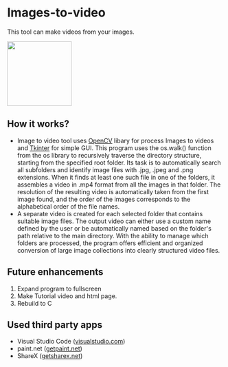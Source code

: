 # Images-to-video

This tool can make videos from your images.

<img width="150" src="https://github.com/user-attachments/assets/470cad39-d420-41c7-b017-e43e8feb7d79" />
  
## How it works?
- Image to video tool uses [OpenCV](https://opencv.org/) libary for process Images to videos and [Tkinter](https://docs.python.org/3/library/tkinter.html) for simple GUI.
This program uses the os.walk() function from the os library to recursively traverse the directory structure, starting from the specified root folder. Its task is to automatically search all subfolders and identify image files with .jpg, .jpeg and .png extensions. When it finds at least one such file in one of the folders, it assembles a video in .mp4 format from all the images in that folder. The resolution of the resulting video is automatically taken from the first image found, and the order of the images corresponds to the alphabetical order of the file names.
- A separate video is created for each selected folder that contains suitable image files. The output video can either use a custom name defined by the user or be automatically named based on the folder's path relative to the main directory. With the ability to manage which folders are processed, the program offers efficient and organized conversion of large image collections into clearly structured video files.

## Future enhancements
1. Expand program to fullscreen
2. Make Tutorial video and html page.
3. Rebuild to C

## Used third party apps
+ Visual Studio Code ([visualstudio.com](https://code.visualstudio.com/))
+ paint.net ([getpaint.net](https://www.getpaint.net/))
+ ShareX ([getsharex.net](https://getsharex.com/t))
